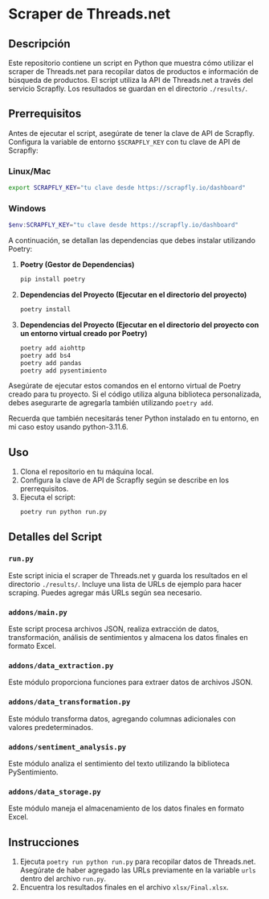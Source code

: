 # Scraper de Threads.net

## Descripción
Este repositorio contiene un script en Python que muestra cómo utilizar el scraper de Threads.net para recopilar datos de productos e información de búsqueda de productos. El script utiliza la API de Threads.net a través del servicio Scrapfly. Los resultados se guardan en el directorio `./results/`.

## Prerrequisitos
Antes de ejecutar el script, asegúrate de tener la clave de API de Scrapfly. Configura la variable de entorno `$SCRAPFLY_KEY` con tu clave de API de Scrapfly:

### Linux/Mac
```bash
export SCRAPFLY_KEY="tu clave desde https://scrapfly.io/dashboard"
```

### Windows
```powershell
$env:SCRAPFLY_KEY="tu clave desde https://scrapfly.io/dashboard"
```

A continuación, se detallan las dependencias que debes instalar utilizando Poetry:

1. **Poetry (Gestor de Dependencias)**
   ```bash
   pip install poetry
   ```

2. **Dependencias del Proyecto (Ejecutar en el directorio del proyecto)**
   ```bash
   poetry install
   ```

3. **Dependencias del Proyecto (Ejecutar en el directorio del proyecto con un entorno virtual creado por Poetry)**
   ```bash
   poetry add aiohttp
   poetry add bs4
   poetry add pandas
   poetry add pysentimiento
   ```

Asegúrate de ejecutar estos comandos en el entorno virtual de Poetry creado para tu proyecto. Si el código utiliza alguna biblioteca personalizada, debes asegurarte de agregarla también utilizando `poetry add`.

Recuerda que también necesitarás tener Python instalado en tu entorno, en mi caso estoy usando python-3.11.6.

## Uso
1. Clona el repositorio en tu máquina local.
2. Configura la clave de API de Scrapfly según se describe en los prerrequisitos.
3. Ejecuta el script:
   ```bash
   poetry run python run.py
   ```

## Detalles del Script
### `run.py`
Este script inicia el scraper de Threads.net y guarda los resultados en el directorio `./results/`. Incluye una lista de URLs de ejemplo para hacer scraping. Puedes agregar más URLs según sea necesario.

### `addons/main.py`
Este script procesa archivos JSON, realiza extracción de datos, transformación, análisis de sentimientos y almacena los datos finales en formato Excel.

### `addons/data_extraction.py`
Este módulo proporciona funciones para extraer datos de archivos JSON.

### `addons/data_transformation.py`
Este módulo transforma datos, agregando columnas adicionales con valores predeterminados.

### `addons/sentiment_analysis.py`
Este módulo analiza el sentimiento del texto utilizando la biblioteca PySentimiento.

### `addons/data_storage.py`
Este módulo maneja el almacenamiento de los datos finales en formato Excel.

## Instrucciones
1. Ejecuta `poetry run python run.py` para recopilar datos de Threads.net. Asegúrate de haber agregado las URLs previamente en la variable `urls` dentro del archivo `run.py`.
2. Encuentra los resultados finales en el archivo `xlsx/Final.xlsx`.
